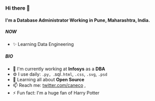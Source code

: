 ### Hi there 👋

#### I'm a Database Administrator Working in Pune, Maharashtra, India.

##### NOW

- ✨ Learning Data Engineering 

##### BIO

- 🏢 I'm currently working at **Infosys** as a **DBA**
- ⚙️ I use daily: `.py, `.sql`.html`, `.css`, `.svg`, `.psd`
- 🌱 Learning all about **Open Source**
- 📫 Reach me: [twitter.com/caneco](https://twitter.com/caneco) , 
- ⚡️ Fun fact: I'm a huge fan of Harry Potter
